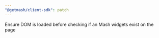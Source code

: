 ```yaml
---
"@getmash/client-sdk": patch
---
```


Ensure DOM is loaded before checking if an Mash widgets exist on the page
